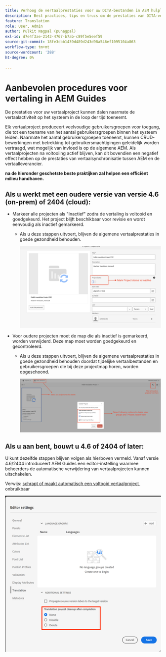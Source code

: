 ```yaml
---
title: Verhoog de vertaalprestaties voor uw DITA-bestanden in AEM hulplijnen
description: Best practices, tips en trucs om de prestaties van DITA-vertaalprojecten in AEM Guides te verbeteren
feature: Translation
role: User, Admin
author: Pulkit Nagpal (punagpal)
exl-id: d7e4f3ae-2143-4767-b7ab-c89f5e5eef59
source-git-commit: 18fe3cbb1439d489d243d98a546ef1095104a863
workflow-type: tm+mt
source-wordcount: '288'
ht-degree: 0%

---
```


# Aanbevolen procedures voor vertaling in AEM Guides

De prestaties voor uw vertaalproject kunnen dalen naarmate de vertaalactiviteit op het systeem in de loop der tijd toeneemt.

Elk vertaalproject produceert veelvoudige gebruikersgroepen voor toegang, die tot een toename van het aantal gebruikersgroepen binnen het systeem leiden. Naarmate het aantal gebruikersgroepen toeneemt, kunnen CRUD-bewerkingen met betrekking tot gebruikersmachtigingen geleidelijk worden vertraagd, wat mogelijk van invloed is op de algemene AEM. Als vertaalprojecten na voltooiing actief blijven, kan dit bovendien een negatief effect hebben op de prestaties van vertaalsynchronisatie tussen AEM en de vertaalleverancier.

**na de hieronder geschetste beste praktijken zal helpen een efficiënt milieu handhaven.**

## Als u werkt met een oudere versie van versie 4.6 (on-prem) of 2404 (cloud):

- Markeer alle projecten als &quot;Inactief&quot; zodra de vertaling is voltooid en goedgekeurd. Het project blijft beschikbaar voor revisie en wordt eenvoudig als inactief gemarkeerd.
   - Als u deze stappen uitvoert, blijven de algemene vertaalprestaties in goede gezondheid behouden.

     ![&#x200B; Inactief vertaalproject &#x200B;](../assets/translation/translation-project-image1.png)

- Voor oudere projecten moet de map die als inactief is gemarkeerd, worden verwijderd. Deze map moet worden goedgekeurd en gecontroleerd.
   - Als u deze stappen uitvoert, blijven de algemene vertaalprestaties in goede gezondheid behouden doordat tijdelijke vertaalbestanden en gebruikersgroepen die bij deze projectmap horen, worden opgeschoond.

     ![&#x200B; Vertaalproject en -map verwijderen &#x200B;](../assets/translation/translation-project-image2.png)


## Als u aan bent, bouwt u 4.6 of 2404 of later:

U kunt dezelfde stappen blijven volgen als hierboven vermeld. Vanaf versie 4.6/2404 introduceert AEM Guides een editor-instelling waarmee beheerders de automatische verwijdering van vertaalprojecten kunnen uitschakelen.

Verwijs: [&#x200B; schrapt of maakt automatisch een voltooid vertaalproject &#x200B;](https://experienceleague.adobe.com/en/docs/experience-manager-guides/using/user-guide/author-content/create-preview-topics/author-content-aem-guides/work-with-web-editor/translate-documents-web-editor#automatically-delete-or-disable-a-completed-translation-project) onbruikbaar

![&#x200B; Geautomatiseerde montages om vertaalproject in AEM Guides te schrappen en onbruikbaar te maken &#x200B;](../assets/translation/translation-project-image3.png)
